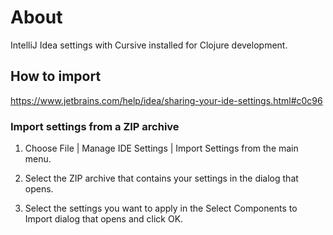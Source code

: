 # About

IntelliJ Idea settings with Cursive installed for Clojure development.

## How to import

https://www.jetbrains.com/help/idea/sharing-your-ide-settings.html#c0c96

### Import settings from a ZIP archive

1. Choose File | Manage IDE Settings | Import Settings from the main menu.

2. Select the ZIP archive that contains your settings in the dialog that opens.

3. Select the settings you want to apply in the Select Components to Import dialog that opens and click OK.
